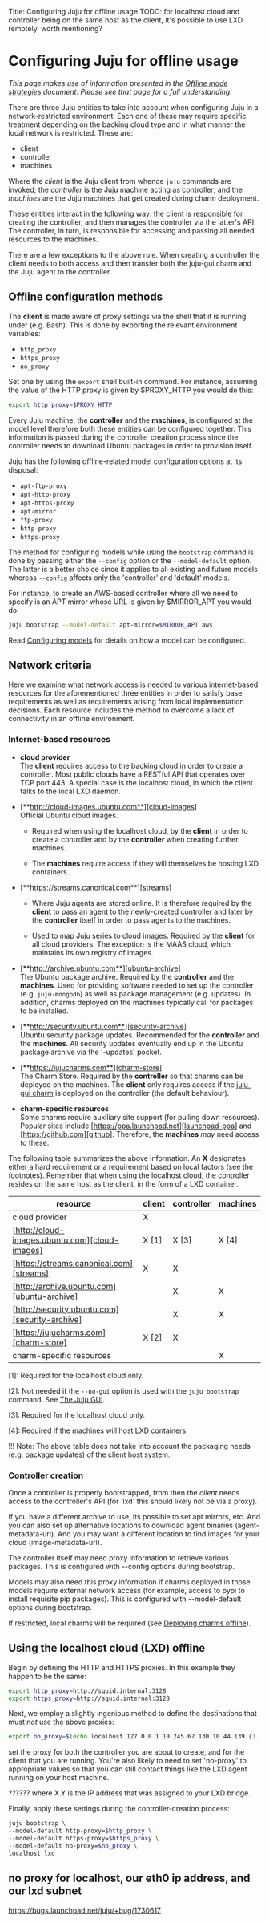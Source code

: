 Title: Configuring Juju for offline usage
TODO:  for localhost cloud and controller being on the same host as the client, it's possible to use LXD remotely. worth mentioning?

# Configuring Juju for offline usage

*This page makes use of information presented in the
[Offline mode strategies][charms-offline-strategies] document. Please see that
page for a full understanding.*

There are three Juju entities to take into account when configuring Juju in a
network-restricted environment. Each one of these may require specific
treatment depending on the backing cloud type and in what manner the local
network is restricted. These are:

 - client
 - controller
 - machines

Where the *client* is the Juju client from whence `juju` commands are invoked;
the *controller* is the Juju machine acting as controller; and the *machines*
are the Juju machines that get created during charm deployment.

These entities interact in the following way: the client is responsible for
creating the controller, and then manages the controller via the latter's API.
The controller, in turn, is responsible for accessing and passing all needed
resources to the machines.

There are a few exceptions to the above rule. When creating a controller the
client needs to both access and then transfer both the juju-gui charm and the
Juju agent to the controller.

## Offline configuration methods

The **client** is made aware of proxy settings via the shell that it is running
under (e.g. Bash). This is done by exporting the relevant environment
variables:

 - `http_proxy`
 - `https_proxy`
 - `no_proxy`

Set one by using the `export` shell built-in command. For instance, assuming
the value of the HTTP proxy is given by $PROXY_HTTP you would do this:

```bash
export http_proxy=$PROXY_HTTP
```

Every Juju machine, the **controller** and the **machines**, is configured at
the model level therefore both these entities can be configured together. This
information is passed during the controller creation process since the
controller needs to download Ubuntu packages in order to provision itself.

Juju has the following offline-related model configuration options at its
disposal:

 - `apt-ftp-proxy`
 - `apt-http-proxy`
 - `apt-https-proxy`
 - `apt-mirror`
 - `ftp-proxy`
 - `http-proxy`
 - `https-proxy`

The method for configuring models while using the `bootstrap` command is done
by passing either the `--config` option or the `--model-default` option. The
latter is a better choice since it applies to all existing and future models
whereas `--config` affects only the 'controller' and 'default' models.

For instance, to create an AWS-based controller where all we need to specify is
an APT mirror whose URL is given by $MIRROR_APT you would do:

```bash
juju bootstrap --model-default apt-mirror=$MIRROR_APT aws
```

Read [Configuring models][models-config] for details on how a model can be
configured.

## Network criteria

Here we examine what network access is needed to various internet-based
resources for the aforementioned three entities in order to satisfy base
requirements as well as requirements arising from local implementation
decisions. Each resource includes the method to overcome a lack of connectivity
in an offline environment.

### Internet-based resources

 - **cloud provider**  
   The **client** requires access to the backing cloud in order to create a
   controller. Most public clouds have a RESTful API that operates over TCP
   port 443. A special case is the localhost cloud, in which the client talks
   to the local LXD daemon.

 - [**http://cloud-images.ubuntu.com**][cloud-images]  
   Official Ubuntu cloud images.  
   
     - Required when using the localhost cloud, by the **client** in order to
       create a controller and by the **controller** when creating further
       machines.

     - The **machines** require access if they will themselves be hosting LXD
       containers.

 - [**https://streams.canonical.com**][streams]

     - Where Juju agents are stored online. It is therefore required by the
       **client** to pass an agent to the newly-created controller and later by
       the **controller** itself in order to pass agents to the machines.  
     
     - Used to map Juju series to cloud images. Required by the **client** for
       all cloud providers. The exception is the MAAS cloud, which maintains
       its own registry of images.
   
 - [**http://archive.ubuntu.com**][ubuntu-archive]  
   The Ubuntu package archive. Required by the **controller** and the
   **machines**. Used for providing software needed to set up the controller
   (e.g. `juju-mongodb`) as well as package management (e.g. updates). In
   addition, charms deployed on the machines typically call for packages to be
   installed.
   
 - [**http://security.ubuntu.com**][security-archive]  
   Ubuntu security package updates. Recommended for the **controller** and
   the **machines**. All security updates eventually end up in the Ubuntu
   package archive via the '-updates' pocket.

 - [**https://jujucharms.com**][charm-store]  
   The Charm Store. Required by the **controller** so that charms can be
   deployed on the machines. The **client** only requires access if the
   [juju-gui charm][charm-store-juju-gui] is deployed on the controller (the
   default behaviour).  
   
 - **charm-specific resources**  
   Some charms require auxiliary site support (for pulling down resources).
   Popular sites include [https://ppa.launchpad.net][launchpad-ppa] and
   [https://github.com][github]. Therefore, the **machines** *may* need access
   to these.

The following table summarizes the above information. An **X** designates
either a hard requirement or a requirement based on local factors (see the
footnotes). Remember that when using the localhost cloud, the controller
resides on the same host as the client, in the form of a LXD container.

resource                                       | client | controller | machines
---------------------------------------------- | ------ | ---------- | --------
cloud provider                                 | X      |            |
[http://cloud-images.ubuntu.com][cloud-images] | X [1]  | X [3]      | X [4]
[https://streams.canonical.com][streams]       | X      | X          |  
[http://archive.ubuntu.com][ubuntu-archive]    |        | X          | X
[http://security.ubuntu.com][security-archive] |        | X          | X
[https://jujucharms.com][charm-store]          | X [2]  | X          |  
charm-specific resources                       |        |            | X

[1]: Required for the localhost cloud only.

[2]: Not needed if the `--no-gui` option is used with the `juju bootstrap`
command. See [The Juju GUI][controllers-gui].

[3]: Required for the localhost cloud only.

[4]: Required if the machines will host LXD containers.

!!! Note:
    The above table does not take into account the packaging needs (e.g.
    package updates) of the client host system.

### Controller creation
Once a controller is properly bootstrapped, from then the *client* needs access
to the controller's API (for 'lxd' this should likely not be via a proxy).

If you have a different archive to use, its possible to set apt mirrors, etc.
And you can also set up alternative locations to download agent binaries
(agent-metadata-url). And you may want a different location to find images for
your cloud (image-metadata-url).

The controller itself may need proxy information to retrieve various
packages. This is configured with --config options during bootstrap.

Models may also need this proxy information if charms deployed in those models
require external network access (for example, access to pypi to install
requisite pip packages). This is configured with --model-default options during
bootstrap.

If restricted, local charms will be required (see
[Deploying charms offline][charms-offline-deploying]).

## Using the localhost cloud (LXD) offline

Begin by defining the HTTP and HTTPS proxies. In this example they happen to be
the same:

```bash
export http_proxy=http://squid.internal:3128
export https_proxy=http://squid.internal:3128
```

Next, we employ a slightly ingenious method to define the destinations that
must *not* use the above proxies:

```bash
export no_proxy=$(echo localhost 127.0.0.1 10.245.67.130 10.44.139.{1..255} | sed 's/ /,/g')
```

set the proxy for both the controller you are about to create, and for the
client that you are running. You're also likely to need to set 'no-proxy' to
appropriate values so that you can still contact things like the LXD agent
running on your host machine.

?????? where X.Y is the IP address that was assigned to your LXD bridge. 

Finally, apply these settings during the controller-creation process:

```bash
juju bootstrap \
--model-default http-proxy=$http_proxy \
--model-default https-proxy=$https_proxy \
--model-default no-proxy=$no_proxy \
localhost lxd
```

## no proxy for localhost, our eth0 ip address, and our lxd subnet
https://bugs.launchpad.net/juju/+bug/1730617

<!-- LINKS -->

[charms-offline-deploying]: ./charms-offline-deploying.html
[charms-offline-strategies]: ./charms-offline-strategies.html
[models-config]: ./models-config.html
[cloud-images]: http://cloud-images.ubuntu.com
[streams]: https://streams.canonical.com
[ubuntu-archive]: http://archive.ubuntu.com
[security-archive]: http://security.ubuntu.com
[charm-store]: https://jujucharms.com
[charm-store-juju-gui]: https://jujucharms.com/u/juju-gui/juju-gui
[controllers-gui]:  controllers-gui.html
[github]: https://github.com
[launchpad-ppa]: https://ppa.launchpad.net
[anchor__http/s-proxy]: ./charms-offline-strategies.html#http/s-proxy
[anchor__cloud-images-mirror]: ./charms-offline-strategies.html#cloud-images-mirror

